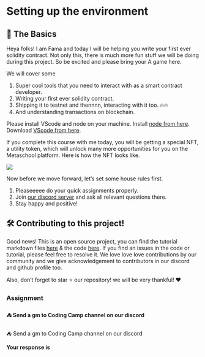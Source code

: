 ﻿# Setting up the environment

## **🔮 The Basics**

Heya folks! I am Fama and today I will be helping you write your first ever solidity contract. Not only this, there is much more fun stuff we will be doing during this project. So be excited and please bring your A game here.  
  
We will cover some  
  
1. Super cool tools that you need to interact with as a smart contract developer.  
2. Writing your first ever solidity contract.  
3. Shipping it to testnet and thennnn, interacting with it too. 🔥🔥  
4. And understanding transactions on blockchain.

Please install VScode and node on your machine. Install [node from here](https://nodejs.org/en/). Download [VScode from here](https://code.visualstudio.com/).

If you complete this course with me today, you will be getting a special NFT, a utility token, which will unlock many more opportunities for you on the Metaschool platform. Here is how the NFT looks like.

![](https://lh3.googleusercontent.com/XA90aG5m4td1tcxoknDWavsFAFTULftVrzyhnLu8oM5AwEXm93ZChVq5D1h9gqkhMKPKHBkuOzyeA7jMjzogVRngAshjOaLsQo5lsn2U8ZtLt-jUMfZ0gzY5K2B7NdIM8oju6Lhw)

Now before we move forward, let’s set some house rules first.  
  
1. Pleaseeeee do your quick assignments properly.  
2. Join [our discord server](https://discord.gg/vbVMUwXWgc)  and ask all relevant questions there.  
3. Stay happy and positive!

## **🛠 Contributing to this project!**

Good news! This is an open source project, you can find the tutorial markdown files [here](https://github.com/0xmetaschool/Learning-Projects) & the code [here](https://github.com/0xmetaschool/Hello-World-Smart-Contract). If you find an issues in the code or tutorial, please feel free to resolve it. We love love love contributions by our community and we give acknowledgement to contributors in our discord and github profile too.

Also, don’t forget to star ⭐️ our repository! we will be very thankful! ♥️

### Assignment

#### ⛺️ Send a gm to Coding Camp channel on our discord

⛺️ Send a gm to Coding Camp channel on our discord

**Your response is**
